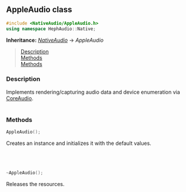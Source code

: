 ## AppleAudio class
```c++
#include <NativeAudio/AppleAudio.h>
using namespace HephAudio::Native;
```
**Inheritance:** *[NativeAudio](/docs/HephAudio/NativeAudio/NativeAudio.md)* -> *AppleAudio*

> [Description](#description)<br>
[Methods](#methods)<br>
[Methods](#methods)

### Description
Implements rendering/capturing audio data and device enumeration via [CoreAudio](https://developer.apple.com/documentation/coreaudio).
<br><br>

### Methods
```c++
AppleAudio();
```
Creates an instance and initializes it with the default values.
<br><br><br><br>

```c++
~AppleAudio();
```
Releases the resources.
<br><br><br><br>
